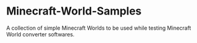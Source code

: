 # Minecraft-World-Samples
A collection of simple Minecraft Worlds to be used while testing Minecraft World converter softwares.
